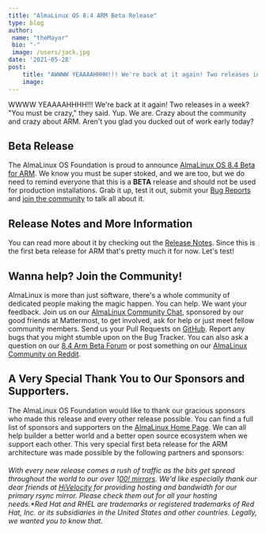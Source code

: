 ```yaml
---
title: "AlmaLinux OS 8.4 ARM Beta Release"
type: blog
author: 
 name: "theMayor"
 bio: "-"
 image: /users/jack.jpg
date: '2021-05-28'
post:
    title: "AWWWW YEAAAAHHHH!!! We're back at it again! Two releases in a week? \"You must be crazy,\" they said. Yup. We are. Crazy about the community and crazy a..."
    image: 
---
```


WWWW YEAAAAHHHH!!! We're back at it again! Two releases in a week? "You must be crazy," they said. Yup. We are. Crazy about the community and crazy about ARM. Aren't you glad you ducked out of work early today?

## Beta Release

The AlmaLinux OS Foundation is proud to announce [AlmaLinux OS 8.4 Beta for ARM](https://repo.almalinux.org/almalinux/8.4-beta/isos/aarch64/). We know you must be super stoked, and we are too, but we do need to remind everyone that this is a **BETA** release and should not be used for production installations. Grab it up, test it out, submit your [Bug Reports](https://bugs.almalinux.org/) and [join the community](https://chat.almalinux.org/almalinux/channels/sigaltarch) to talk all about it.

## Release Notes and More Information

You can read more about it by checking out the [Release Notes](https://wiki.almalinux.org/release-notes/8.4-beta-arm.html). Since this is the first beta release for ARM that's pretty much it for now. Let's test!

## Wanna help? Join the Community!

AlmaLinux is more than just software, there's a whole community of dedicated people making the magic happen. You can help. We want your feedback. Join us on our [AlmaLinux Community Chat](https://chat.almalinux.org/), sponsored by our good friends at Mattermost, to get involved, ask for help or just meet fellow community members. Send us your Pull Requests on [GitHub](https://github.com/almalinux). Report any bugs that you might stumble upon on the Bug Tracker. You can also ask a question on our [8.4 Arm Beta Forum](https://almalinux.discourse.group/c/devel/8-4-arm-beta/22) or post something on our [AlmaLinux Community on Reddit](https://reddit.com/r/almalinux).

## A Very Special Thank You to Our Sponsors and Supporters.

The AlmaLinux OS Foundation would like to thank our gracious sponsors who made this release and every other release possible. You can find a full list of sponsors and supporters on the [AlmaLinux Home Page](https://almalinux.org/). We can all help builder a better world and a better open source ecosystem when we support each other. This very special first beta release for the ARM architecture was made possible by the following partners and sponsors:


###### With every new release comes a rush of traffic as the bits get spread throughout the world to our over 1[00! mirrors](https://mirrors.almalinux.org/). We'd like especially thank our dear friends at [HiVelocity](https://www.hivelocity.net/) for providing hosting and bandwidth for our primary rsync mirror. Please check them out for all your hosting needs.*Red Hat and RHEL are trademarks or registered trademarks of Red Hat, Inc. or its subsidiaries in the United States and other countries. Legally, we wanted you to know that.